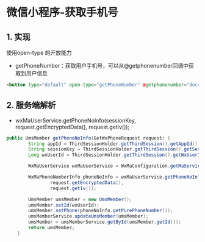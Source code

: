 # 微信小程序-获取手机号

## 1. 实现

使用open-type 的开放能力

- getPhoneNumber：获取用户手机号，可以从@getphonenumber回调中获取到用户信息

```html
<button type="default" open-type="getPhoneNumber" @getphonenumber="decryptPhoneNumber">获取手机号</button>
```



## 2. 服务端解析

- wxMaUserService.getPhoneNoInfo(sessionKey,
  				request.getEncryptedData(),
  				request.getIv());

```java
public UmsMember getPhoneNoInfo(GetWxPhoneRequest request) {
		String appId = ThirdSessionHolder.getThirdSession().getAppId();
		String sessionKey = ThirdSessionHolder.getThirdSession().getSessionKey();
		Long wxUserId = ThirdSessionHolder.getThirdSession().getWxUserId();

		WxMaUserService wxMaUserService = WxMaConfiguration.getMaService(appId).getUserService();

		WxMaPhoneNumberInfo phoneNoInfo = wxMaUserService.getPhoneNoInfo(sessionKey,
				request.getEncryptedData(),
				request.getIv());

		UmsMember umsMember = new UmsMember();
		umsMember.setId(wxUserId);
		umsMember.setPhone(phoneNoInfo.getPurePhoneNumber());
		umsMemberService.updateUmsMember(umsMember);
		umsMember = umsMemberService.getById(umsMember.getId());
		return umsMember;
	}
```

